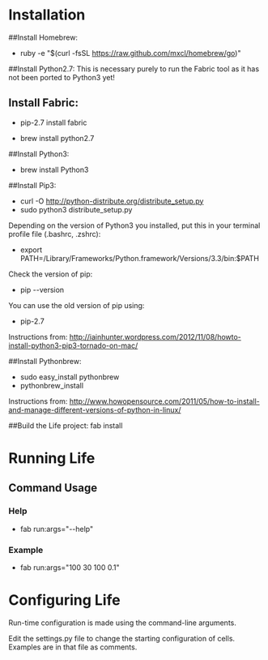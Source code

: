 # Installation

##Install Homebrew:
- ruby -e "$(curl -fsSL https://raw.github.com/mxcl/homebrew/go)"

##Install Python2.7:
This is necessary purely to run the Fabric tool as it has not been ported to Python3 yet!

## Install Fabric:
- pip-2.7 install fabric

- brew install python2.7

##Install Python3: 
- brew install Python3

##Install Pip3:
- curl -O http://python-distribute.org/distribute_setup.py
- sudo python3 distribute_setup.py

Depending on the version of Python3 you installed, put this in your terminal profile file (.bashrc, .zshrc):
- export PATH=/Library/Frameworks/Python.framework/Versions/3.3/bin:$PATH

Check the version of pip:
- pip --version

You can use the old version of pip using:
- pip-2.7

Instructions from: http://iainhunter.wordpress.com/2012/11/08/howto-install-python3-pip3-tornado-on-mac/

##Install Pythonbrew:
- sudo easy_install pythonbrew 
- pythonbrew_install

Instructions from: http://www.howopensource.com/2011/05/how-to-install-and-manage-different-versions-of-python-in-linux/

						
##Build the Life project:
fab install


# Running Life

## Command Usage

### Help
- fab run:args="--help"

### Example
- fab run:args="100 30 100 0.1"


# Configuring Life
Run-time configuration is made using the command-line arguments.

Edit the settings.py file to change the starting configuration of cells. Examples are in that file as comments.